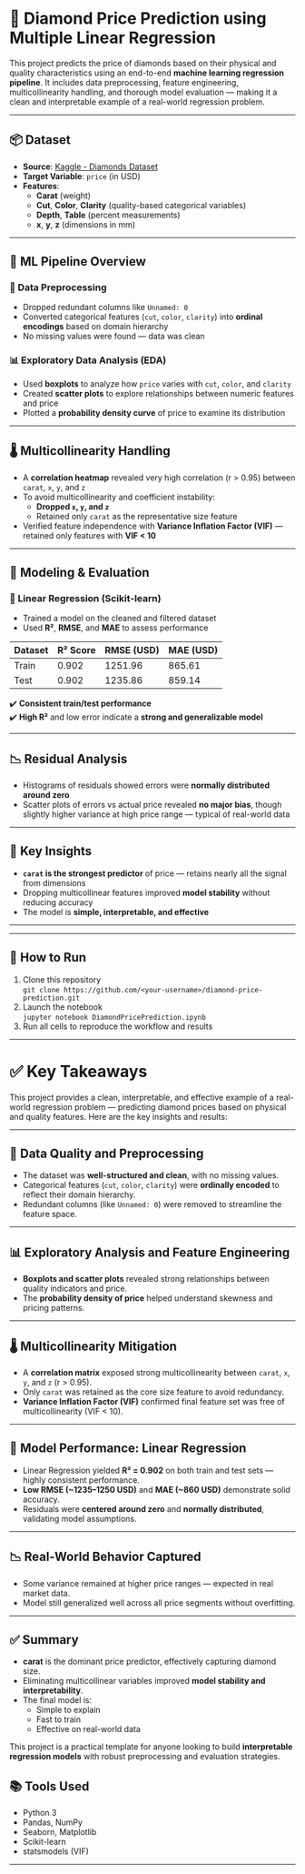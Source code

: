 # 💎 Diamond Price Prediction using Multiple Linear Regression

This project predicts the price of diamonds based on their physical and quality characteristics using an end-to-end **machine learning regression pipeline**. It includes data preprocessing, feature engineering, multicollinearity handling, and thorough model evaluation — making it a clean and interpretable example of a real-world regression problem.

---

## 📦 Dataset

- **Source**: [Kaggle - Diamonds Dataset](https://www.kaggle.com/datasets/shivam2503/diamonds)
- **Target Variable**: `price` (in USD)
- **Features**:
  - **Carat** (weight)
  - **Cut**, **Color**, **Clarity** (quality-based categorical variables)
  - **Depth**, **Table** (percent measurements)
  - **x**, **y**, **z** (dimensions in mm)

---

## 🧠 ML Pipeline Overview

### 🧹 Data Preprocessing
- Dropped redundant columns like `Unnamed: 0`
- Converted categorical features (`cut`, `color`, `clarity`) into **ordinal encodings** based on domain hierarchy
- No missing values were found — data was clean

### 📊 Exploratory Data Analysis (EDA)
- Used **boxplots** to analyze how `price` varies with `cut`, `color`, and `clarity`
- Created **scatter plots** to explore relationships between numeric features and price
- Plotted a **probability density curve** of price to examine its distribution

---

## 🌡️ Multicollinearity Handling

- A **correlation heatmap** revealed very high correlation (r > 0.95) between `carat`, `x`, `y`, and `z`
- To avoid multicollinearity and coefficient instability:
  - **Dropped `x`, `y`, and `z`**
  - Retained only `carat` as the representative size feature
- Verified feature independence with **Variance Inflation Factor (VIF)** — retained only features with **VIF < 10**

---

## 📐 Modeling & Evaluation

### 🔁 Linear Regression (Scikit-learn)
- Trained a model on the cleaned and filtered dataset
- Used **R²**, **RMSE**, and **MAE** to assess performance

| Dataset | R² Score | RMSE (USD) | MAE (USD) |
|---------|----------|------------|-----------|
| Train   | 0.902    | 1251.96    | 865.61    |
| Test    | 0.902    | 1235.86    | 859.14    |

✔️ **Consistent train/test performance**  
✔️ **High R²** and low error indicate a **strong and generalizable model**

---

## 📉 Residual Analysis

- Histograms of residuals showed errors were **normally distributed around zero**
- Scatter plots of errors vs actual price revealed **no major bias**, though slightly higher variance at high price range — typical of real-world data

---

## 🧾 Key Insights

- **`carat` is the strongest predictor** of price — retains nearly all the signal from dimensions
- Dropping multicollinear features improved **model stability** without reducing accuracy
- The model is **simple, interpretable, and effective**

---

---

## 🚀 How to Run

1. Clone this repository  
   `git clone https://github.com/<your-username>/diamond-price-prediction.git`
2. Launch the notebook  
   `jupyter notebook DiamondPricePrediction.ipynb`
3. Run all cells to reproduce the workflow and results

---
# ✅ Key Takeaways

This project provides a clean, interpretable, and effective example of a real-world regression problem — predicting diamond prices based on physical and quality features. Here are the key insights and results:

---

## 💎 Data Quality and Preprocessing

- The dataset was **well-structured and clean**, with no missing values.
- Categorical features (`cut`, `color`, `clarity`) were **ordinally encoded** to reflect their domain hierarchy.
- Redundant columns (like `Unnamed: 0`) were removed to streamline the feature space.

---

## 📊 Exploratory Analysis and Feature Engineering

- **Boxplots and scatter plots** revealed strong relationships between quality indicators and price.
- The **probability density of price** helped understand skewness and pricing patterns.

---

## 🌡️ Multicollinearity Mitigation

- A **correlation matrix** exposed strong multicollinearity between `carat`, `x`, `y`, and `z` (r > 0.95).
- Only `carat` was retained as the core size feature to avoid redundancy.
- **Variance Inflation Factor (VIF)** confirmed final feature set was free of multicollinearity (VIF < 10).

---

## 📐 Model Performance: Linear Regression

- Linear Regression yielded **R² = 0.902** on both train and test sets — highly consistent performance.
- **Low RMSE (~1235–1250 USD)** and **MAE (~860 USD)** demonstrate solid accuracy.
- Residuals were **centered around zero** and **normally distributed**, validating model assumptions.

---

## 📉 Real-World Behavior Captured

- Some variance remained at higher price ranges — expected in real market data.
- Model still generalized well across all price segments without overfitting.

---

## ✅ Summary

- **carat** is the dominant price predictor, effectively capturing diamond size.
- Eliminating multicollinear variables improved **model stability and interpretability**.
- The final model is:
  - Simple to explain  
  - Fast to train  
  - Effective on real-world data

This project is a practical template for anyone looking to build **interpretable regression models** with robust preprocessing and evaluation strategies.


## 📚 Tools Used

- Python 3
- Pandas, NumPy
- Seaborn, Matplotlib
- Scikit-learn
- statsmodels (VIF)

---






